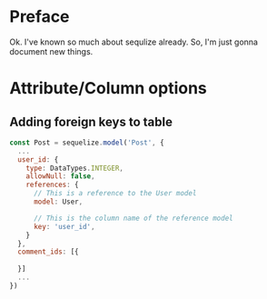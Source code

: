 # Preface
Ok. I've known so much about sequlize already. So, I'm just gonna document new things.

# Attribute/Column options

## Adding foreign keys to table
```js
const Post = sequelize.model('Post', {
  ...
  user_id: {
    type: DataTypes.INTEGER,
    allowNull: false,
    references: {
      // This is a reference to the User model
      model: User,

      // This is the column name of the reference model
      key: 'user_id',
    }
  },
  comment_ids: [{
    
  }]
  ...
})
```